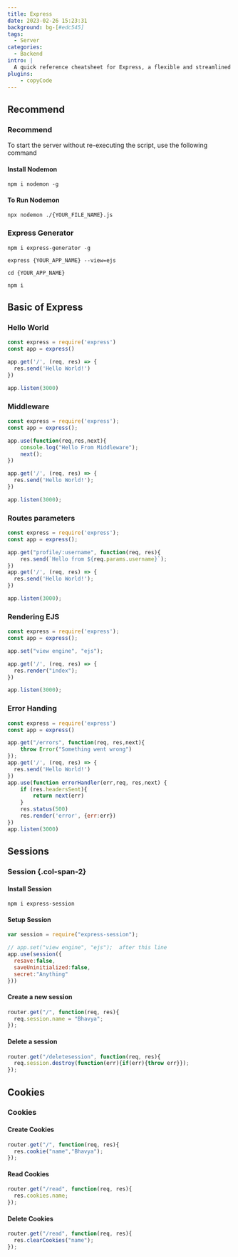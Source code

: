 ```yaml
---
title: Express
date: 2023-02-26 15:23:31
background: bg-[#edc545]
tags:
  - Server 
categories:
  - Backend
intro: |
  A quick reference cheatsheet for Express, a flexible and streamlined web framework for Node.js
plugins:
    - copyCode
---
```

## Recommend
### Recommend

To start the server without re-executing the script, use the following command

#### Install Nodemon
```
npm i nodemon -g
```
#### To Run Nodemon
```
npx nodemon ./{YOUR_FILE_NAME}.js
```
### Express Generator
```
npm i express-generator -g
```
```
express {YOUR_APP_NAME} --view=ejs
```
```
cd {YOUR_APP_NAME}
```
```
npm i
```
## Basic of Express
### Hello World
```js
const express = require('express')
const app = express()

app.get('/', (req, res) => {
  res.send('Hello World!')
})

app.listen(3000)
```

### Middleware
```js
const express = require('express');
const app = express();

app.use(function(req,res,next){
    console.log("Hello From Middleware");
    next();
})

app.get('/', (req, res) => {
  res.send('Hello World!');
})

app.listen(3000);
```

### Routes parameters
```js {.wrap}
const express = require('express');
const app = express();

app.get("profile/:username", function(req, res){
    res.send(`Hello from ${req.params.username}`);
})
app.get('/', (req, res) => {
  res.send('Hello World!');
})

app.listen(3000);
```
### Rendering EJS 
```js
const express = require('express');
const app = express();

app.set("view engine", "ejs");

app.get('/', (req, res) => {
  res.render("index");
})

app.listen(3000);
```
### Error Handing
```js {.wrap}
const express = require('express')
const app = express()

app.get("/errors", function(req, res,next){
    throw Error("Something went wrong")
});
app.get('/', (req, res) => {
  res.send('Hello World!')
})
app.use(function errorHandler(err,req, res,next) {
    if (res.headersSent){
        return next(err)
    }
    res.status(500)
    res.render('error', {err:err})
})
app.listen(3000)
```
## Sessions
### Session {.col-span-2}
#### Install Session
```
npm i express-session
```
#### Setup Session
```js {.wrap}
var session = require("express-session");

// app.set("view engine", "ejs");  after this line
app.use(session({
  resave:false,
  saveUninitialized:false,
  secret:"Anything"
}))
```
#### Create a new session
```js
router.get("/", function(req, res){
  req.session.name = "Bhavya";
});
```

#### Delete a session
```js
router.get("/deletesession", function(req, res){
  req.session.destroy(function(err){if(err){throw err}});
});
```

## Cookies
### Cookies
#### Create Cookies
```js
router.get("/", function(req, res){
  res.cookie("name","Bhavya");
});
```
#### Read Cookies
```js
router.get("/read", function(req, res){
  res.cookies.name;
});
```
#### Delete Cookies
```js
router.get("/read", function(req, res){
  res.clearCookies("name");
});
```